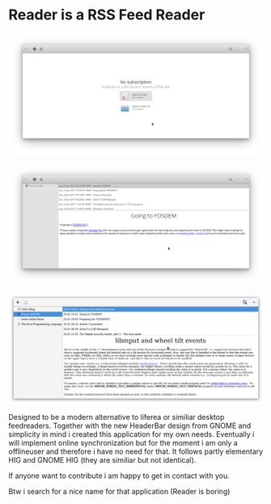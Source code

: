 Reader is a RSS Feed Reader
===========================

![](media/welcome.png)

![](media/action.png)


![](media/action2.png)

Designed to be a modern alternative to liferea or similiar desktop feedreaders.
Together with the new HeaderBar design from GNOME and simplicity in mind i
created this application for my own needs. Eventually i will implement online
synchronization but for the moment i am only a offlineuser and therefore
i have no need for that. It follows partly elementary HIG and GNOME HIG (they
are similiar but not identical).

If anyone want to contribute i am happy to get in contact with you.

Btw i search for a nice name for that application (Reader is boring)
